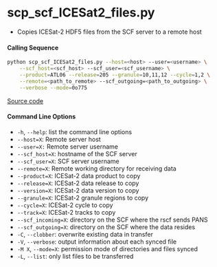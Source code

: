 scp_scf_ICESat2_files.py
========================

 - Copies ICESat-2 HDF5 files from the SCF server to a remote host

#### Calling Sequence
```bash
python scp_scf_ICESat2_files.py --host=<host> --user=<username> \
    --scf_host=<scf_host> --scf_user=<scf_username> \
    --product=ATL06 --release=205 --granule=10,11,12 --cycle=1,2 \
    --remote=<path_to_remote> --scf_outgoing=<path_to_outgoing> \
    --verbose --mode=0o775
```
[Source code](https://github.com/tsutterley/read-ICESat-2/blob/master/scripts/scp_scf_ICESat2_files.py)  

#### Command Line Options
 - `-h`, `--help`: list the command line options
 - `--host=X`: Remote server host
 - `--user=X:` Remote server username
 - `--scf_host=X`: hostname of the SCF server
 - `--scf_user=X`: SCF server username
 - `--remote=X`: Remote working directory for receiving data
 - `--product=X`: ICESat-2 data product to copy
 - `--release=X`: ICESat-2 data release to copy
 - `--version=X`: ICESat-2 data version to copy
 - `--granule=X`: ICESat-2 granule regions to copy
 - `--cycle=X`: ICESat-2 cycle to copy
 - `--track=X`: ICESat-2 tracks to copy
 - `--scf_incoming=X`: directory on the SCF where the rscf sends PANS
 - `--scf_outgoing=X`: directory on the SCF where the data resides
 - `-C`, `--clobber`: overwrite existing data in transfer
 - `-V`, `--verbose`: output information about each synced file
 - `-M X`, `--mode=X`: permission mode of directories and files synced
 - `-L`, `--list`: only list files to be transferred
